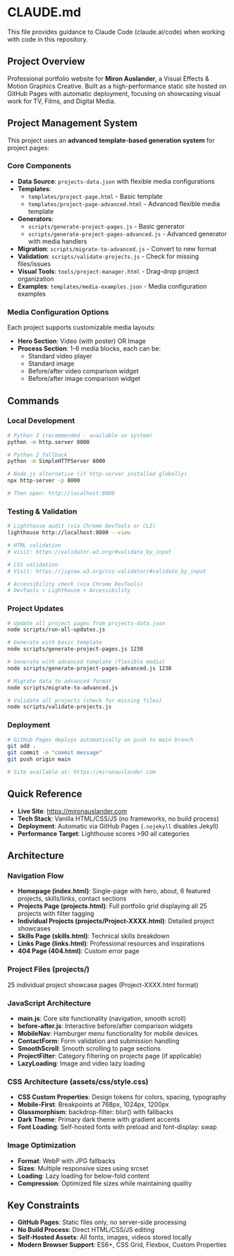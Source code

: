 # CLAUDE.md

This file provides guidance to Claude Code (claude.ai/code) when working with code in this repository.

## Project Overview
Professional portfolio website for **Miron Auslander**, a Visual Effects & Motion Graphics Creative. Built as a high-performance static site hosted on GitHub Pages with automatic deployment, focusing on showcasing visual work for TV, Films, and Digital Media.

## Project Management System
This project uses an **advanced template-based generation system** for project pages:

### Core Components
- **Data Source**: `projects-data.json` with flexible media configurations
- **Templates**:
  - `templates/project-page.html` - Basic template
  - `templates/project-page-advanced.html` - Advanced flexible media template
- **Generators**:
  - `scripts/generate-project-pages.js` - Basic generator
  - `scripts/generate-project-pages-advanced.js` - Advanced generator with media handlers
- **Migration**: `scripts/migrate-to-advanced.js` - Convert to new format
- **Validation**: `scripts/validate-projects.js` - Check for missing files/issues
- **Visual Tools**: `tools/project-manager.html` - Drag-drop project organization
- **Examples**: `templates/media-examples.json` - Media configuration examples

### Media Configuration Options
Each project supports customizable media layouts:
- **Hero Section**: Video (with poster) OR Image
- **Process Section**: 1-6 media blocks, each can be:
  - Standard video player
  - Standard image
  - Before/after video comparison widget
  - Before/after image comparison widget

## Commands

### Local Development
```bash
# Python 3 (recommended - available on system)
python -m http.server 8000

# Python 2 fallback
python -m SimpleHTTPServer 8000

# Node.js alternative (if http-server installed globally)
npx http-server -p 8000

# Then open: http://localhost:8000
```

### Testing & Validation
```bash
# Lighthouse audit (via Chrome DevTools or CLI)
lighthouse http://localhost:8000 --view

# HTML validation
# Visit: https://validator.w3.org/#validate_by_input

# CSS validation
# Visit: https://jigsaw.w3.org/css-validator/#validate_by_input

# Accessibility check (via Chrome DevTools)
# DevTools > Lighthouse > Accessibility
```

### Project Updates
```bash
# Update all project pages from projects-data.json
node scripts/run-all-updates.js

# Generate with basic template
node scripts/generate-project-pages.js 1238

# Generate with advanced template (flexible media)
node scripts/generate-project-pages-advanced.js 1238

# Migrate data to advanced format
node scripts/migrate-to-advanced.js

# Validate all projects (check for missing files)
node scripts/validate-projects.js
```

### Deployment
```bash
# GitHub Pages deploys automatically on push to main branch
git add .
git commit -m "commit message"
git push origin main

# Site available at: https://mironauslander.com
```

## Quick Reference
- **Live Site**: https://mironauslander.com
- **Tech Stack**: Vanilla HTML/CSS/JS (no frameworks, no build process)
- **Deployment**: Automatic via GitHub Pages (`.nojekyll` disables Jekyll)
- **Performance Target**: Lighthouse scores >90 all categories

## Architecture

### Navigation Flow
- **Homepage (index.html)**: Single-page with hero, about, 6 featured projects, skills/links, contact sections
- **Projects Page (projects.html)**: Full portfolio grid displaying all 25 projects with filter tagging
- **Individual Projects (projects/Project-XXXX.html)**: Detailed project showcases
- **Skills Page (skills.html)**: Technical skills breakdown
- **Links Page (links.html)**: Professional resources and inspirations
- **404 Page (404.html)**: Custom error page

### Project Files (projects/)
25 individual project showcase pages (Project-XXXX.html format)

### JavaScript Architecture
- **main.js**: Core site functionality (navigation, smooth scroll)
- **before-after.js**: Interactive before/after comparison widgets
- **MobileNav**: Hamburger menu functionality for mobile devices
- **ContactForm**: Form validation and submission handling
- **SmoothScroll**: Smooth scrolling to page sections
- **ProjectFilter**: Category filtering on projects page (if applicable)
- **LazyLoading**: Image and video lazy loading

### CSS Architecture (assets/css/style.css)
- **CSS Custom Properties**: Design tokens for colors, spacing, typography
- **Mobile-First**: Breakpoints at 768px, 1024px, 1200px
- **Glassmorphism**: backdrop-filter: blur() with fallbacks
- **Dark Theme**: Primary dark theme with gradient accents
- **Font Loading**: Self-hosted fonts with preload and font-display: swap

### Image Optimization
- **Format**: WebP with JPG fallbacks
- **Sizes**: Multiple responsive sizes using srcset
- **Loading**: Lazy loading for below-fold content
- **Compression**: Optimized file sizes while maintaining quality

## Key Constraints
- **GitHub Pages**: Static files only, no server-side processing
- **No Build Process**: Direct HTML/CSS/JS editing
- **Self-Hosted Assets**: All fonts, images, videos stored locally
- **Modern Browser Support**: ES6+, CSS Grid, Flexbox, Custom Properties
